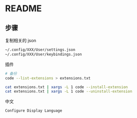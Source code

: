 # README

## 步骤

复制相关的 json

```sh
~/.config/XXX/User/settings.json
~/.config/XXX/User/keybindings.json
```

插件

```sh
# 备份
code --list-extensions > extensions.txt

cat extensions.txt | xargs -L 1 code --install-extension
cat extensions.txt | xargs -L 1 code --uninstall-extension
```

中文

```sh
Configure Display Language
```
